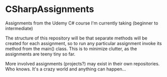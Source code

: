 # CSharpAssignments
Assignments from the Udemy C# course I'm currently taking (beginner to intermediate)


The structure of this repository will be that separate methods will be created for 
each assignment, so to run any particular assignment invoke its method from the 
main() class. This is to minimize clutter, as the assignments are teeny tiny so far.

More involved assignments (projects?) may exist in their own repositories. Who knows.
It's a crazy world and anything can happen...
